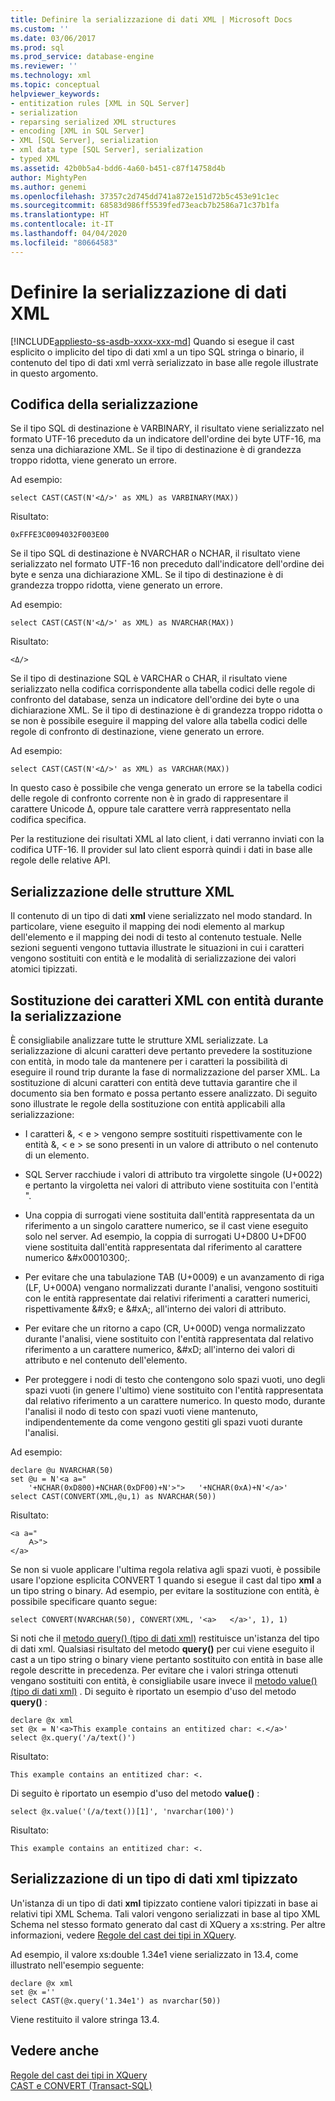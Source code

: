 ```yaml
---
title: Definire la serializzazione di dati XML | Microsoft Docs
ms.custom: ''
ms.date: 03/06/2017
ms.prod: sql
ms.prod_service: database-engine
ms.reviewer: ''
ms.technology: xml
ms.topic: conceptual
helpviewer_keywords:
- entitization rules [XML in SQL Server]
- serialization
- reparsing serialized XML structures
- encoding [XML in SQL Server]
- XML [SQL Server], serialization
- xml data type [SQL Server], serialization
- typed XML
ms.assetid: 42b0b5a4-bdd6-4a60-b451-c87f14758d4b
author: MightyPen
ms.author: genemi
ms.openlocfilehash: 37357c2d745dd741a872e151d72b5c453e91c1ec
ms.sourcegitcommit: 68583d986ff5539fed73eacb7b2586a71c37b1fa
ms.translationtype: HT
ms.contentlocale: it-IT
ms.lasthandoff: 04/04/2020
ms.locfileid: "80664583"
---
```

# <a name="define-the-serialization-of-xml-data"></a>Definire la serializzazione di dati XML
[!INCLUDE[appliesto-ss-asdb-xxxx-xxx-md](../../includes/appliesto-ss-asdb-xxxx-xxx-md.md)]
  Quando si esegue il cast esplicito o implicito del tipo di dati xml a un tipo SQL stringa o binario, il contenuto del tipo di dati xml verrà serializzato in base alle regole illustrate in questo argomento.  
  
## <a name="serialization-encoding"></a>Codifica della serializzazione  
 Se il tipo SQL di destinazione è VARBINARY, il risultato viene serializzato nel formato UTF-16 preceduto da un indicatore dell'ordine dei byte UTF-16, ma senza una dichiarazione XML. Se il tipo di destinazione è di grandezza troppo ridotta, viene generato un errore.  
  
 Ad esempio:  
  
```  
select CAST(CAST(N'<Δ/>' as XML) as VARBINARY(MAX))  
```  
  
 Risultato:  
  
```  
0xFFFE3C0094032F003E00  
```  
  
 Se il tipo SQL di destinazione è NVARCHAR o NCHAR, il risultato viene serializzato nel formato UTF-16 non preceduto dall'indicatore dell'ordine dei byte e senza una dichiarazione XML. Se il tipo di destinazione è di grandezza troppo ridotta, viene generato un errore.  
  
 Ad esempio:  
  
```  
select CAST(CAST(N'<Δ/>' as XML) as NVARCHAR(MAX))  
```  
  
 Risultato:  
  
```  
<Δ/>  
```  
  
 Se il tipo di destinazione SQL è VARCHAR o CHAR, il risultato viene serializzato nella codifica corrispondente alla tabella codici delle regole di confronto del database, senza un indicatore dell'ordine dei byte o una dichiarazione XML. Se il tipo di destinazione è di grandezza troppo ridotta o se non è possibile eseguire il mapping del valore alla tabella codici delle regole di confronto di destinazione, viene generato un errore.  
  
 Ad esempio:  
  
```  
select CAST(CAST(N'<Δ/>' as XML) as VARCHAR(MAX))  
```  
  
 In questo caso è possibile che venga generato un errore se la tabella codici delle regole di confronto corrente non è in grado di rappresentare il carattere Unicode Δ, oppure tale carattere verrà rappresentato nella codifica specifica.  
  
 Per la restituzione dei risultati XML al lato client, i dati verranno inviati con la codifica UTF-16. Il provider sul lato client esporrà quindi i dati in base alle regole delle relative API.  
  
## <a name="serialization-of-the-xml-structures"></a>Serializzazione delle strutture XML  
 Il contenuto di un tipo di dati **xml** viene serializzato nel modo standard. In particolare, viene eseguito il mapping dei nodi elemento al markup dell'elemento e il mapping dei nodi di testo al contenuto testuale. Nelle sezioni seguenti vengono tuttavia illustrate le situazioni in cui i caratteri vengono sostituiti con entità e le modalità di serializzazione dei valori atomici tipizzati.  
  
## <a name="entitization-of-xml-characters-during-serialization"></a>Sostituzione dei caratteri XML con entità durante la serializzazione  
 È consigliabile analizzare tutte le strutture XML serializzate. La serializzazione di alcuni caratteri deve pertanto prevedere la sostituzione con entità, in modo tale da mantenere per i caratteri la possibilità di eseguire il round trip durante la fase di normalizzazione del parser XML. La sostituzione di alcuni caratteri con entità deve tuttavia garantire che il documento sia ben formato e possa pertanto essere analizzato. Di seguito sono illustrate le regole della sostituzione con entità applicabili alla serializzazione:  
  
-   I caratteri &, \< e > vengono sempre sostituiti rispettivamente con le entità &amp;, &lt; e &gt; se sono presenti in un valore di attributo o nel contenuto di un elemento.  
  
-   SQL Server racchiude i valori di attributo tra virgolette singole (U+0022) e pertanto la virgoletta nei valori di attributo viene sostituita con l'entità &quot;.  
  
-   Una coppia di surrogati viene sostituita dall'entità rappresentata da un riferimento a un singolo carattere numerico, se il cast viene eseguito solo nel server. Ad esempio, la coppia di surrogati U+D800 U+DF00 viene sostituita dall'entità rappresentata dal riferimento al carattere numerico &\#x00010300;.  
  
-   Per evitare che una tabulazione TAB (U+0009) e un avanzamento di riga (LF, U+000A) vengano normalizzati durante l'analisi, vengono sostituiti con le entità rappresentate dai relativi riferimenti a caratteri numerici, rispettivamente &\#x9; e &\#xA;, all'interno dei valori di attributo.  
  
-   Per evitare che un ritorno a capo (CR, U+000D) venga normalizzato durante l'analisi, viene sostituito con l'entità rappresentata dal relativo riferimento a un carattere numerico, &\#xD; all'interno dei valori di attributo e nel contenuto dell'elemento.  
  
-   Per proteggere i nodi di testo che contengono solo spazi vuoti, uno degli spazi vuoti (in genere l'ultimo) viene sostituito con l'entità rappresentata dal relativo riferimento a un carattere numerico. In questo modo, durante l'analisi il nodo di testo con spazi vuoti viene mantenuto, indipendentemente da come vengono gestiti gli spazi vuoti durante l'analisi.  
  
 Ad esempio:  
  
```  
declare @u NVARCHAR(50)  
set @u = N'<a a="  
    '+NCHAR(0xD800)+NCHAR(0xDF00)+N'>">   '+NCHAR(0xA)+N'</a>'  
select CAST(CONVERT(XML,@u,1) as NVARCHAR(50))  
```  
  
 Risultato:  
  
```  
<a a="  
    𐌀>">     
</a>  
```  
  
 Se non si vuole applicare l'ultima regola relativa agli spazi vuoti, è possibile usare l'opzione esplicita CONVERT 1 quando si esegue il cast dal tipo **xml** a un tipo string o binary. Ad esempio, per evitare la sostituzione con entità, è possibile specificare quanto segue:  
  
```  
select CONVERT(NVARCHAR(50), CONVERT(XML, '<a>   </a>', 1), 1)  
```  
  
 Si noti che il [metodo query() (tipo di dati xml)](../../t-sql/xml/query-method-xml-data-type.md) restituisce un'istanza del tipo di dati xml. Qualsiasi risultato del metodo **query()** per cui viene eseguito il cast a un tipo string o binary viene pertanto sostituito con entità in base alle regole descritte in precedenza. Per evitare che i valori stringa ottenuti vengano sostituiti con entità, è consigliabile usare invece il [metodo value() (tipo di dati xml)](../../t-sql/xml/value-method-xml-data-type.md) . Di seguito è riportato un esempio d'uso del metodo **query()** :  
  
```  
declare @x xml  
set @x = N'<a>This example contains an entitized char: <.</a>'  
select @x.query('/a/text()')  
```  
  
 Risultato:  
  
```  
This example contains an entitized char: <.  
```  
  
 Di seguito è riportato un esempio d'uso del metodo **value()** :  
  
```  
select @x.value('(/a/text())[1]', 'nvarchar(100)')  
```  
  
 Risultato:  
  
```  
This example contains an entitized char: <.  
```  
  
## <a name="serializing-a-typed-xml-data-type"></a>Serializzazione di un tipo di dati xml tipizzato  
 Un'istanza di un tipo di dati **xml** tipizzato contiene valori tipizzati in base ai relativi tipi XML Schema. Tali valori vengono serializzati in base al tipo XML Schema nel stesso formato generato dal cast di XQuery a xs:string. Per altre informazioni, vedere [Regole del cast dei tipi in XQuery](../../xquery/type-casting-rules-in-xquery.md).  
  
 Ad esempio, il valore xs:double 1.34e1 viene serializzato in 13.4, come illustrato nell'esempio seguente:  
  
```  
declare @x xml  
set @x =''  
select CAST(@x.query('1.34e1') as nvarchar(50))  
```  
  
 Viene restituito il valore stringa 13.4.  
  
## <a name="see-also"></a>Vedere anche  
 [Regole del cast dei tipi in XQuery](../../xquery/type-casting-rules-in-xquery.md)   
 [CAST e CONVERT &#40;Transact-SQL&#41;](../../t-sql/functions/cast-and-convert-transact-sql.md)  
  
  
